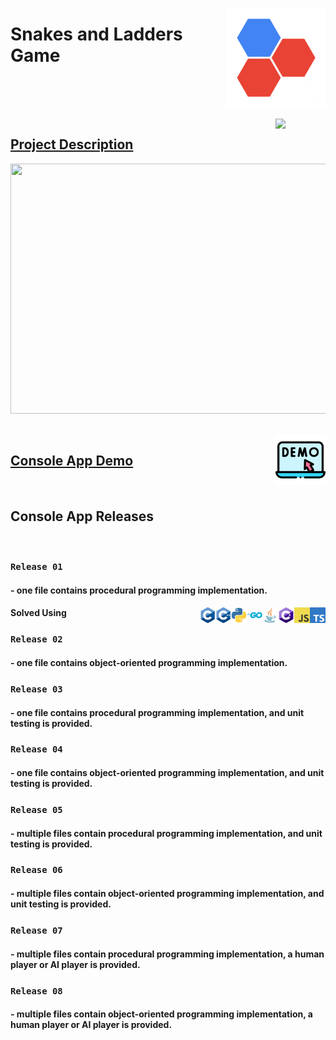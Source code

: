 <a href="/4-player-games/hex-game/README.md"><img align="right" width="160" src="/logos/hex-game.png"></img></a>

# Snakes and Ladders Game

<br><br>

<br>
<a href="https://youtube.com/watch?v=dJ-dMNzSBNI"><img align="right" width="80" src="https://github.com/cs-MohamedAyman/cs-MohamedAyman/blob/master/repos-icons/clipboard.png"></img></a>

## [Project Description](https://youtube.com/watch?v=dJ-dMNzSBNI&t=2s)

<p align="center"><a href="https://youtube.com/watch?v=dJ-dMNzSBNI"><img src="https://img.youtube.com/vi/dJ-dMNzSBNI/0.jpg" width="600" height="400"></a></p>

<br>
<a href="/4-player-games/hex-game/console-app/DEMO.md"><img align="right" width="80" src="/logos/demo.png"></a>

## [Console App Demo](/4-player-games/hex-game/console-app/DEMO.md)

<br>

## Console App Releases

<br>

### `Release 01`
<h4>- one file contains procedural programming implementation.</h4>

<a href="/4-player-games/hex-game/console-app/typescript/README.md"><img src="https://github.com/cs-MohamedAyman/cs-MohamedAyman/blob/master/logos/typescript.png" width="5%" align="right"></img></a>
<a href="/4-player-games/hex-game/console-app/javascript/README.md"><img src="https://github.com/cs-MohamedAyman/cs-MohamedAyman/blob/master/logos/javascript.png" width="5%" align="right"></img></a>
<a href="/4-player-games/hex-game/console-app/csharp/README.md">    <img src="https://github.com/cs-MohamedAyman/cs-MohamedAyman/blob/master/logos/csharp.png"     width="5%" align="right"></img></a>
<a href="/4-player-games/hex-game/console-app/java/README.md">      <img src="https://github.com/cs-MohamedAyman/cs-MohamedAyman/blob/master/logos/java.png"       width="5%" align="right"></img></a>
<a href="/4-player-games/hex-game/console-app/go/README.md">        <img src="https://github.com/cs-MohamedAyman/cs-MohamedAyman/blob/master/logos/golang.png"     width="5%" align="right"></img></a>
<a href="/4-player-games/hex-game/console-app/tasks-python.md">     <img src="https://github.com/cs-MohamedAyman/cs-MohamedAyman/blob/master/logos/python.png"     width="5%" align="right"></img></a>
<a href="/4-player-games/hex-game/console-app/tasks-cplusplus.md">  <img src="https://github.com/cs-MohamedAyman/cs-MohamedAyman/blob/master/logos/cpp.png"        width="5%" align="right"></img></a>
<a href="/4-player-games/hex-game/console-app/c/README.md">         <img src="https://github.com/cs-MohamedAyman/cs-MohamedAyman/blob/master/logos/c.png"          width="5%" align="right"></img></a>
<h4>Solved Using</h4>

### `Release 02`
<h4>- one file contains object-oriented programming implementation.</h4>

### `Release 03`
<h4>- one file contains procedural programming implementation, and unit testing is provided.</h4>

### `Release 04`
<h4>- one file contains object-oriented programming implementation, and unit testing is provided.</h4>

### `Release 05`
<h4>- multiple files contain procedural programming implementation, and unit testing is provided.</h4>

### `Release 06`
<h4>- multiple files contain object-oriented programming implementation, and unit testing is provided.</h4>

### `Release 07`
<h4>- multiple files contain procedural programming implementation, a human player or AI player is provided.</h4>

### `Release 08`
<h4>- multiple files contain object-oriented programming implementation, a human player or AI player is provided.</h4>
